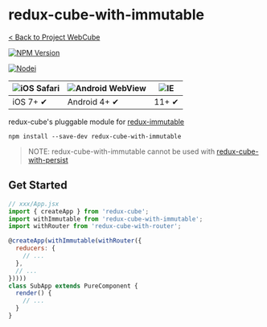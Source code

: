 # redux-cube-with-immutable

[< Back to Project WebCube](https://github.com/dexteryy/Project-WebCube/)

[![NPM Version][npm-image]][npm-url]
<!-- [![Build Status][travis-image]][travis-url]
[![Dependencies Status][dep-image]][dep-url] -->

[![Nodei][nodei-image]][npm-url]

[npm-image]: https://img.shields.io/npm/v/redux-cube-with-immutable.svg
[nodei-image]: https://nodei.co/npm/redux-cube-with-immutable.png?downloads=true
[npm-url]: https://npmjs.org/package/redux-cube-with-immutable
<!--
[travis-image]: https://img.shields.io/travis/dexteryy/redux-cube-with-immutable/master.svg
[travis-url]: https://travis-ci.org/dexteryy/redux-cube-with-immutable
[dep-image]: https://david-dm.org/dexteryy/redux-cube-with-immutable.svg
[dep-url]: https://david-dm.org/dexteryy/redux-cube-with-immutable
-->

![iOS Safari](https://github.com/alrra/browser-logos/raw/master/src/safari-ios/safari-ios_48x48.png) | ![Android WebView](https://github.com/alrra/browser-logos/raw/master/src/android/android_48x48.png) | ![IE](https://raw.github.com/alrra/browser-logos/master/src/archive/internet-explorer_9-11/internet-explorer_9-11_48x48.png) |
--- | --- | --- |
iOS 7+ ✔ | Android 4+ ✔ | 11+ ✔ |

redux-cube's pluggable module for [redux-immutable](https://www.npmjs.com/package/redux-immutable)

```
npm install --save-dev redux-cube-with-immutable
```

> NOTE: redux-cube-with-immutable cannot be used with [redux-cube-with-persist](https://github.com/dexteryy/Project-WebCube/tree/master/packages/redux-cube-with-persist)

## Get Started

```js
// xxx/App.jsx
import { createApp } from 'redux-cube';
import withImmutable from 'redux-cube-with-immutable';
import withRouter from 'redux-cube-with-router';

@createApp(withImmutable(withRouter({
  reducers: {
    // ...
  },
  // ...
}))))
class SubApp extends PureComponent {
  render() {
    // ...
  }
}
```
